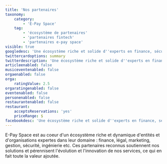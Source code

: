 ```yaml
---
title: 'Nos partenaires'
taxonomy:
    category:
        - 'E-Pay Space'
    tag:
        - 'écosystème de partenaires'
        - 'partenaires fintech'
        - 'partenaires e-pay space'
visible: true
googledesc: 'Une écosystème riche et solide d''experts en finance, sécurité, ingénierie et réseaux bancaires.'
twittercardoptions: summary
twitterdescription: 'Une écosystème riche et solide d''experts en finance, sécurité, ingénierie et réseaux bancaires.'
articleenabled: false
musiceventenabled: false
orgaenabled: false
orga:
    ratingValue: 2.5
orgaratingenabled: false
eventenabled: false
personenabled: false
restaurantenabled: false
restaurant:
    acceptsReservations: 'yes'
    priceRange: $
facebookdesc: 'Une écosystème riche et solide d''experts en finance, sécurité, ingénierie et réseaux bancaires.'
---
```


E-Pay Space est au coeur d'un écosystème riche et dynamique d'entités et d'organisations expertes dans leur domaine : finance, légal, marketing, gestion, sécurité, ingénierie etc. Ces partenaires reconnus soutiennent nos solutions et pérennisent l'évolution et l'innovation de nos services, ce qui en fait toute la valeur ajoutée.
